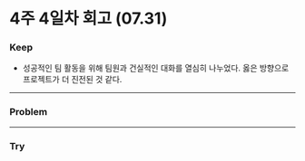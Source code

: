 # 4주 4일차 회고 (07.31)

### Keep
- 성공적인 팀 활동을 위해 팀원과 건실적인 대화를 열심히 나누었다. 옳은 방향으로 프로젝트가 더 진전된 것 같다.

---

### Problem

---

### Try
